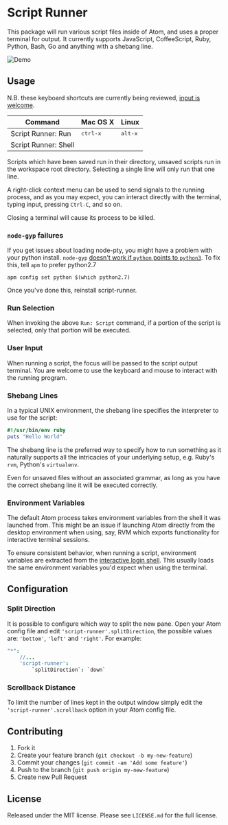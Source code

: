 # Script Runner

This package will run various script files inside of Atom, and uses a proper terminal for output. It currently supports JavaScript, CoffeeScript, Ruby, Python, Bash, Go and anything with a shebang line.

![Demo](https://github.com/ioquatix/script-runner/raw/master/resources/demo.gif)

## Usage

N.B. these keyboard shortcuts are currently being reviewed, [input is welcome](https://github.com/ioquatix/script-runner/issues/1).

| Command              | Mac OS X          | Linux            |
|----------------------|-------------------|------------------|
| Script Runner: Run   | <kbd>ctrl-x</kbd> | <kbd>alt-x</kbd> |
| Script Runner: Shell |                   |                  |

Scripts which have been saved run in their directory, unsaved scripts run in the workspace root directory. Selecting a single line will only run that one line.

A right-click context menu can be used to send signals to the running process, and as you may expect, you can interact directly with the terminal, typing input, pressing `Ctrl-C`, and so on.

Closing a terminal will cause its process to be killed.

### `node-gyp` failures

If you get issues about loading node-pty, you might have a problem with your python install. `node-gyp` [doesn't work if `python` points to `python3`](https://github.com/nodejs/node-gyp/issues/1030). To fix this, tell `apm` to prefer python2.7

	apm config set python $(which python2.7)

Once you've done this, reinstall script-runner.

### Run Selection

When invoking the above `Run: Script` command, if a portion of the script is selected, only that portion will be executed.

### User Input

When running a script, the focus will be passed to the script output terminal. You are welcome to use the keyboard and mouse to interact with the running program.

### Shebang Lines

In a typical UNIX environment, the shebang line specifies the interpreter to use for the script:

```ruby
#!/usr/bin/env ruby
puts "Hello World"
```

The shebang line is the preferred way to specify how to run something as it naturally supports all the intricacies of your underlying setup, e.g. Ruby's `rvm`, Python's `virtualenv`.

Even for unsaved files without an associated grammar, as long as you have the correct shebang line it will be executed correctly.

### Environment Variables

The default Atom process takes environment variables from the shell it was launched from. This might be an issue if launching Atom directly from the desktop environment when using, say, RVM which exports functionality for interactive terminal sessions.

To ensure consistent behavior, when running a script, environment variables are extracted from the [interactive login shell](). This usually loads the same environment variables you'd expect when using the terminal.

## Configuration

### Split Direction

It is possible to configure which way to split the new pane. Open your Atom config file and edit `'script-runner'.splitDirection`, the possible
values are: `'bottom'`, `'left'` and `'right'`. For example:

```cson
"*":
	//...
	'script-runner':
		`splitDirection`: `down`
```

### Scrollback Distance

To limit the number of lines kept in the output window simply edit the `'script-runner'.scrollback` option in
your Atom config file.

## Contributing

1. Fork it
2. Create your feature branch (`git checkout -b my-new-feature`)
3. Commit your changes (`git commit -am 'Add some feature'`)
4. Push to the branch (`git push origin my-new-feature`)
5. Create new Pull Request

## License

Released under the MIT license. Please see `LICENSE.md` for the full license.
